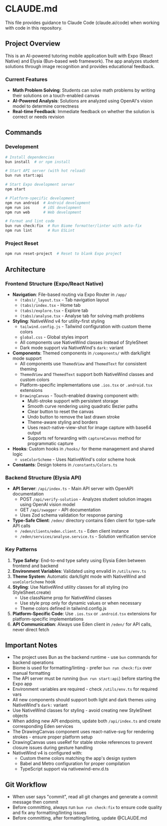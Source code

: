 # CLAUDE.md

This file provides guidance to Claude Code (claude.ai/code) when working with code in this repository.

## Project Overview

This is an AI-powered tutoring mobile application built with Expo (React Native) and Elysia (Bun-based web framework). The app analyzes student solutions through image recognition and provides educational feedback.

### Current Features

- **Math Problem Solving**: Students can solve math problems by writing their solutions on a touch-enabled canvas
- **AI-Powered Analysis**: Solutions are analyzed using OpenAI's vision model to determine correctness
- **Real-time Feedback**: Immediate feedback on whether the solution is correct or needs revision

## Commands

### Development

```bash
# Install dependencies
bun install  # or npm install

# Start API server (with hot reload)
bun run start:api

# Start Expo development server
npm start

# Platform-specific development
npm run android  # Android development
npm run ios      # iOS development
npm run web      # Web development

# Format and lint code
bun run check:fix  # Run Biome formatter/linter with auto-fix
npm run lint       # Run ESLint
```

### Project Reset

```bash
npm run reset-project  # Reset to blank Expo project
```

## Architecture

### Frontend Structure (Expo/React Native)

- **Navigation**: File-based routing via Expo Router in `/app/`
  - `(tabs)/_layout.tsx` - Tab navigation layout
  - `(tabs)/index.tsx` - Home tab
  - `(tabs)/explore.tsx` - Explore tab
  - `(tabs)/analyse.tsx` - Analyse tab for solving math problems
- **Styling**: NativeWind v4 for utility-first styling
  - `tailwind.config.js` - Tailwind configuration with custom theme colors
  - `global.css` - Global styles import
  - All components use NativeWind classes instead of StyleSheet
  - Dark mode support via NativeWind's `dark:` variant
- **Components**: Themed components in `/components/` with dark/light mode support
  - All components use `ThemedView` and `ThemedText` for consistent theming
  - `ThemedView` and `ThemedText` support both NativeWind classes and custom colors
  - Platform-specific implementations use `.ios.tsx` or `.android.tsx` extensions
  - `DrawingCanvas` - Touch-enabled drawing component with:
    - Multi-stroke support with persistent storage
    - Smooth curve rendering using quadratic Bezier paths
    - Clear button to reset the canvas
    - Undo button to remove the last drawn stroke
    - Theme-aware styling and borders
    - Uses react-native-view-shot for image capture with base64 output
    - Supports ref forwarding with `captureCanvas` method for programmatic capture
- **Hooks**: Custom hooks in `/hooks/` for theme management and shared logic
  - `useColorScheme` - Uses NativeWind's color scheme hook
- **Constants**: Design tokens in `/constants/Colors.ts`

### Backend Structure (Elysia API)

- **API Server**: `/api/index.ts` - Main API server with OpenAPI documentation
  - POST `/api/verify-solution` - Analyzes student solution images using OpenAI vision model
  - GET `/api/swagger` - API documentation
  - Uses Zod schema validation for response parsing
- **Type-Safe Client**: `/eden/` directory contains Eden client for type-safe API calls
  - `/eden/clients/eden.client.ts` - Eden client instance
  - `/eden/services/analyse.service.ts` - Solution verification service

### Key Patterns

1. **Type Safety**: End-to-end type safety using Elysia Eden between frontend and backend
2. **Environment Variables**: Validated using envalid in `/utils/env.ts`
3. **Theme System**: Automatic dark/light mode with NativeWind and `useColorScheme` hook
4. **Styling**: Use NativeWind utility classes for all styling (no StyleSheet.create)
   - Use className prop for NativeWind classes
   - Use style prop only for dynamic values or when necessary
   - Theme colors defined in tailwind.config.js
5. **Platform-Specific Code**: Use `.ios.tsx` or `.android.tsx` extensions for platform-specific implementations
6. **API Communication**: Always use Eden client in `/eden/` for API calls, never direct fetch

## Important Notes

- The project uses Bun as the backend runtime - use `bun` commands for backend operations
- Biome is used for formatting/linting - prefer `bun run check:fix` over manual formatting
- The API server must be running (`bun run start:api`) before starting the Expo app
- Environment variables are required - check `/utils/env.ts` for required vars
- All new components should support both light and dark themes using NativeWind's `dark:` variant
- Use NativeWind classes for styling - avoid creating new StyleSheet objects
- When adding new API endpoints, update both `/api/index.ts` and create corresponding Eden services
- The DrawingCanvas component uses react-native-svg for rendering strokes - ensure proper platform setup
- DrawingCanvas uses useRef for stable stroke references to prevent closure issues during gesture handling
- NativeWind v4 is configured with:
  - Custom theme colors matching the app's design system
  - Babel and Metro configuration for proper compilation
  - TypeScript support via nativewind-env.d.ts

## Git Workflow

- When user says "commit", read all git changes and generate a commit message then commit
- Before committing, always run `bun run check:fix` to ensure code quality and fix any formatting/linting issues
- Before committing, after formatting/linting, update @CLAUDE.md
